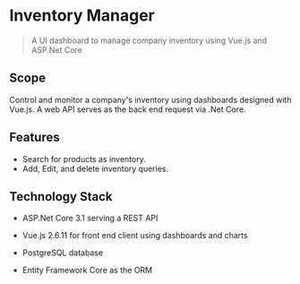 # Inventory Manager

> A UI dashboard to manage company inventory using Vue.js and ASP.Net Core

## Scope

Control and monitor a company's inventory using dashboards designed with Vue.js. A web API serves as the back end request via .Net Core.

## Features

- Search for products as inventory.
- Add, Edit, and delete inventory queries.

## Technology Stack

- ASP.Net Core 3.1 serving a REST API

- Vue.js 2.6.11 for front end client using dashboards and charts

- PostgreSQL database

- Entity Framework Core as the ORM
